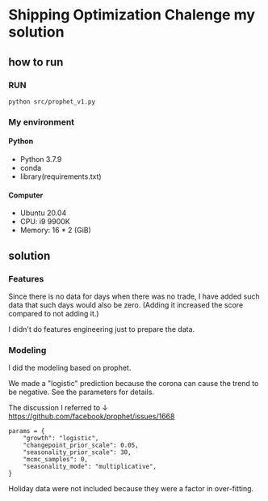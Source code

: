 # Shipping Optimization Chalenge my solution

## how to run

### RUN

```shell script
python src/prophet_v1.py
```

### My environment

#### Python
- Python 3.7.9
- conda
- library(requirements.txt)

#### Computer

- Ubuntu 20.04
- CPU: i9 9900K
- Memory: 16 * 2 (GiB)

## solution

### Features

Since there is no data for days when there was no trade, I have added such data that such days would also be zero. (Adding it increased the score compared to not adding it.)

I didn't do features engineering just to prepare the data.

### Modeling
I did the modeling based on prophet.

We made a "logistic" prediction because the corona can cause the trend to be negative. See the parameters for details.

The discussion I referred to ↓
https://github.com/facebook/prophet/issues/1668


```
params = {
    "growth": "logistic",
    "changepoint_prior_scale": 0.05,
    "seasonality_prior_scale": 30,
    "mcmc_samples": 0,
    "seasonality_mode": "multiplicative",
}
```
Holiday data were not included because they were a factor in over-fitting.

